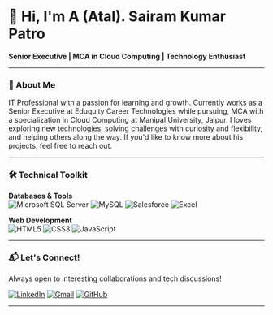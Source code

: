 # 👋 Hi, I'm A (Atal). Sairam Kumar Patro

**Senior Executive | MCA in Cloud Computing | Technology Enthusiast**

---

### 🚀 About Me

IT Professional with a passion for learning and growth. Currently works as a Senior Executive at Eduquity Career Technologies while pursuing, MCA with a specialization in Cloud Computing at Manipal University, Jaipur. I loves exploring new technologies, solving challenges with curiosity and flexibility, and helping others along the way. If you'd like to know more about his projects, feel free to reach out.

---

### 🛠️ Technical Toolkit

**Databases & Tools**  
![Microsoft SQL Server](https://img.shields.io/badge/Microsoft_SQL_Server-CC2927?style=flat&logo=microsoft-sql-server&logoColor=white) ![MySQL](https://img.shields.io/badge/MySQL-4479A1?style=flat&logo=mysql&logoColor=white) ![Salesforce](https://img.shields.io/badge/Salesforce-00A1E0?style=flat&logo=Salesforce&logoColor=white) ![Excel](https://img.shields.io/badge/Microsoft_Excel-217346?style=flat&logo=microsoft-excel&logoColor=white)

**Web Development**  
![HTML5](https://img.shields.io/badge/HTML5-E34F26?style=flat&logo=html5&logoColor=white) ![CSS3](https://img.shields.io/badge/CSS3-1572B6?style=flat&logo=css3&logoColor=white) ![JavaScript](https://img.shields.io/badge/JavaScript-F7DF1E?style=flat&logo=javascript&logoColor=black)

---

### 📬 Let's Connect!

Always open to interesting collaborations and tech discussions!

[![LinkedIn](https://img.shields.io/badge/LinkedIn-0077B5?style=for-the-badge&logo=linkedin&logoColor=white)](https://www.linkedin.com/in/isairamkumar) [![Gmail](https://img.shields.io/badge/Gmail-D14836?style=for-the-badge&logo=gmail&logoColor=white)](mailto:itsairamkumar@gmail.com) [![GitHub](https://img.shields.io/badge/GitHub-100000?style=for-the-badge&logo=github&logoColor=white)](https://github.com/itsairamkumar)

---
